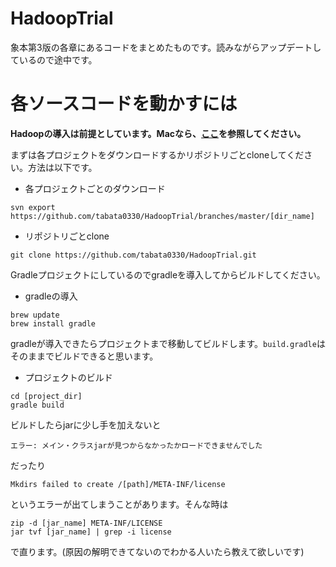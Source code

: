# HadoopTrial
象本第3版の各章にあるコードをまとめたものです。読みながらアップデートしているので途中です。

# 各ソースコードを動かすには
**Hadoopの導入は前提としています。Macなら、[ここ](https://qiita.com/ysk_1031/items/26752b5da1629c9db8f7)を参照してください。**

まずは各プロジェクトをダウンロードするかリポジトリごとcloneしてください。方法は以下です。
* 各プロジェクトごとのダウンロード

`svn export https://github.com/tabata0330/HadoopTrial/branches/master/[dir_name]`

* リポジトリごとclone

`git clone https://github.com/tabata0330/HadoopTrial.git`

Gradleプロジェクトにしているのでgradleを導入してからビルドしてください。
* gradleの導入

```
brew update
brew install gradle
```
gradleが導入できたらプロジェクトまで移動してビルドします。`build.gradle`はそのままでビルドできると思います。
* プロジェクトのビルド

```
cd [project_dir]
gradle build
```
ビルドしたらjarに少し手を加えないと

`エラー: メイン・クラスjarが見つからなかったかロードできませんでした`

だったり

`Mkdirs failed to create /[path]/META-INF/license`

というエラーが出てしまうことがあります。そんな時は

```
zip -d [jar_name] META-INF/LICENSE
jar tvf [jar_name] | grep -i license
```
で直ります。(原因の解明できてないのでわかる人いたら教えて欲しいです)
